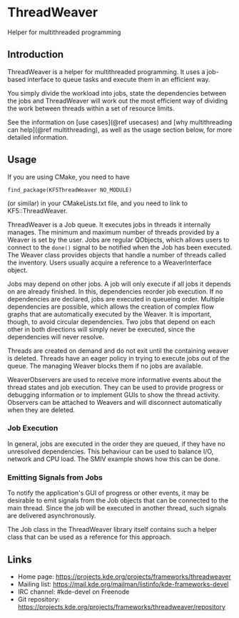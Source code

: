 # ThreadWeaver

Helper for multithreaded programming

## Introduction

ThreadWeaver is a helper for multithreaded programming.  It uses a job-based
interface to queue tasks and execute them in an efficient way.

You simply divide the workload into jobs, state the dependencies between the jobs
and ThreadWeaver will work out the most efficient way of dividing the work between
threads within a set of resource limits.

See the information on [use cases](@ref usecases) and
[why multithreading can help](@ref multithreading), as well as the usage
section below, for more detailed information.



## Usage

If you are using CMake, you need to have

    find_package(KF5ThreadWeaver NO_MODULE)

(or similar) in your CMakeLists.txt file, and you need to link to
KF5::ThreadWeaver.

ThreadWeaver is a Job queue. It executes jobs in threads it internally manages.
The minimum and maximum number of threads provided by a Weaver is set by the
user. Jobs are regular QObjects, which allows users to connect to the `done()`
signal to be notified when the Job has been executed. The Weaver class provides
objects that handle a number of threads called the inventory. Users usually
acquire a reference to a WeaverInterface object.

Jobs may depend on other jobs. A job will only execute if all jobs it depends
on are already finished. In this, dependencies reorder job execution.  If no
dependencies are declared, jobs are executed in queueing order. Multiple
dependencies are possible, which allows the creation of complex flow graphs
that are automatically executed by the Weaver. It is important, though, to
avoid circular dependencies. Two jobs that depend on each other in both
directions will simply never be executed, since the dependencies will never
resolve.

Threads are created on demand and do not exit until the containing weaver is
deleted. Threads have an eager policy in trying to execute jobs out of the
queue. The managing Weaver blocks them if no jobs are available.

WeaverObservers are used to receive more informative events about the thread
states and job execution. They can be used to provide progress or debugging
information or to implement GUIs to show the thread activity. Observers can be
attached to Weavers and will disconnect automatically when they are deleted.

### Job Execution

In general, jobs are executed in the order they are queued, if they have no
unresolved dependencies. This behaviour can be used to balance I/O, network and
CPU load. The SMIV example shows how this can be done.

### Emitting Signals from Jobs

To notify the application's GUI of progress or other events, it may be
desirable to emit signals from the Job objects that can be connected to the
main thread. Since the job will be executed in another thread, such signals are
delivered asynchronously.

The Job class in the ThreadWeaver library itself contains such a helper class
that can be used as a reference for this approach.


## Links

- Home page: <https://projects.kde.org/projects/frameworks/threadweaver>
- Mailing list: <https://mail.kde.org/mailman/listinfo/kde-frameworks-devel>
- IRC channel: \#kde-devel on Freenode
- Git repository: <https://projects.kde.org/projects/frameworks/threadweaver/repository>
